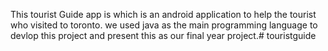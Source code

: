 This tourist Guide app is which is an android application to help the tourist who visited to toronto. we used java as the main programming language to devlop this project and present this as our final year project.# touristguide
